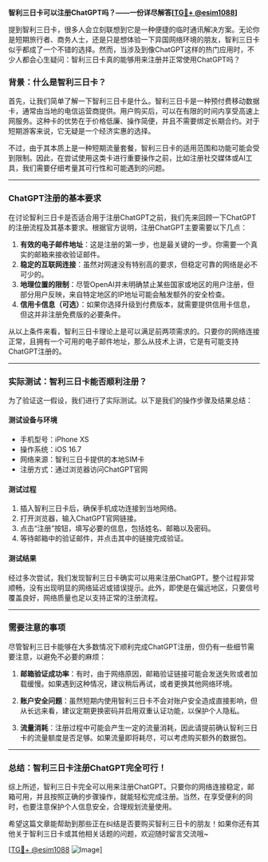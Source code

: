 **智利三日卡可以注册ChatGPT吗？——一份详尽解答[[TG💪+ @esim1088](https://t.me/s/esim1088)]**

提到智利三日卡，很多人会立刻联想到它是一种便捷的临时通讯解决方案。无论你是短期旅行者、商务人士，还是只是想体验一下异国网络环境的朋友，智利三日卡似乎都成了一个不错的选择。然而，当涉及到像ChatGPT这样的热门应用时，不少人都会心生疑问：智利三日卡真的能够用来注册并正常使用ChatGPT吗？

### 背景：什么是智利三日卡？

首先，让我们简单了解一下智利三日卡是什么。智利三日卡是一种预付费移动数据卡，通常由当地的电信运营商提供。用户购买后，可以在有限的时间内享受高速上网服务。这种卡的优势在于价格低廉、操作简便，并且不需要绑定长期合约。对于短期游客来说，它无疑是一个经济实惠的选择。

不过，由于其本质上是一种短期流量套餐，智利三日卡的适用范围和功能可能会受到限制。因此，在尝试使用这类卡进行重要操作之前，比如注册社交媒体或AI工具，我们需要仔细考量其可行性和可能遇到的问题。

---

### ChatGPT注册的基本要求

在讨论智利三日卡是否适合用于注册ChatGPT之前，我们先来回顾一下ChatGPT的注册流程及其基本要求。根据官方说明，注册ChatGPT主要需要以下几点：

1. **有效的电子邮件地址**：这是注册的第一步，也是最关键的一步。你需要一个真实的邮箱来接收验证邮件。
2. **稳定的互联网连接**：虽然对网速没有特别高的要求，但稳定可靠的网络是必不可少的。
3. **地理位置的限制**：尽管OpenAI并未明确禁止某些国家或地区的用户注册，但部分用户反映，来自特定地区的IP地址可能会触发额外的安全检查。
4. **信用卡信息（可选）**：如果你选择升级到付费版本，就需要提供信用卡信息，但这并非注册免费版的必要条件。

从以上条件来看，智利三日卡理论上是可以满足前两项需求的。只要你的网络连接正常，且拥有一个可用的电子邮件地址，那么从技术上讲，它是有可能支持ChatGPT注册的。

---

### 实际测试：智利三日卡能否顺利注册？

为了验证这一假设，我们进行了实际测试。以下是我们的操作步骤及结果总结：

#### 测试设备与环境
- 手机型号：iPhone XS
- 操作系统：iOS 16.7
- 网络来源：智利三日卡提供的本地SIM卡
- 注册方式：通过浏览器访问ChatGPT官网

#### 测试过程
1. 插入智利三日卡后，确保手机成功连接到当地网络。
2. 打开浏览器，输入ChatGPT官网链接。
3. 点击“注册”按钮，填写必要的信息，包括姓名、邮箱以及密码。
4. 等待邮箱中的验证邮件，并点击其中的链接完成验证。

#### 测试结果
经过多次尝试，我们发现智利三日卡确实可以用来注册ChatGPT。整个过程非常顺畅，没有出现明显的网络延迟或错误提示。此外，即使是在偏远地区，只要信号覆盖良好，网络质量也足以支持正常的注册流程。

---

### 需要注意的事项

尽管智利三日卡能够在大多数情况下顺利完成ChatGPT注册，但仍有一些细节需要注意，以避免不必要的麻烦：

1. **邮箱验证成功率**：有时，由于网络原因，邮箱验证链接可能会发送失败或者加载缓慢。如果遇到这种情况，建议稍后再试，或者更换其他网络环境。
   
2. **账户安全问题**：虽然短期内使用智利三日卡不会对账户安全造成直接影响，但从长远来看，建议定期更换密码并启用双重认证功能，以保护个人隐私。

3. **流量消耗**：注册过程中可能会产生一定的流量消耗，因此请提前确认智利三日卡的流量额度是否足够。如果流量即将耗尽，可以考虑购买额外的数据包。

---

### 总结：智利三日卡注册ChatGPT完全可行！

综上所述，智利三日卡完全可以用来注册ChatGPT。只要你的网络连接稳定，邮箱可用，并且按照正确的步骤操作，就能轻松完成注册。当然，在享受便利的同时，也要注意保护个人信息安全，合理规划流量使用。

希望这篇文章能帮助到那些正在纠结是否要购买智利三日卡的朋友！如果你还有其他关于智利三日卡或其他相关话题的问题，欢迎随时留言交流哦~

[[TG💪+ @esim1088](https://t.me/s/esim1088) ![Image](https://i.postimg.cc/4NQfJmqS/Snipaste-2025-05-13-00-14-12.png)]
